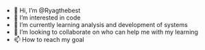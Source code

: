 - 👋 Hi, I’m @Ryagthebest
- 👀 I’m interested in code
- 🌱 I’m currently learning analysis and development of systems
- 💞️ I’m looking to collaborate on who can help me with my learning
- 📫 How to reach my goal

<!---
Ryagthebest/Ryagthebest is a ✨ special ✨ repository because its `README.md` (this file) appears on your GitHub profile.
You can click the Preview link to take a look at your changes.
--->
